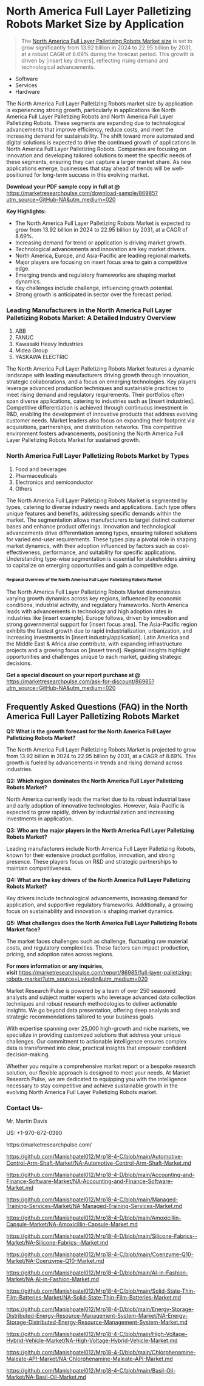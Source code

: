 <h1>North America Full Layer Palletizing Robots Market&nbsp;Size by Application</h1><blockquote><p>The <a href="https://marketresearchpulse.com/download-sample/86985?utm_source=GitHub-NA&amp;utm_medium=020">North America Full Layer Palletizing Robots Market size</a> is set to grow significantly from 13.92 billion in 2024 to 22.95 billion by 2031, at a robust CAGR of 8.69% during the forecast period. This growth is driven by [insert key drivers], reflecting rising demand and technological advancements.</p></blockquote><ul><li>Software<li> Services<li> Hardware</li></ul><p>The North America Full Layer Palletizing Robots market size by application is experiencing strong growth, particularly in applications like North America Full Layer Palletizing Robots and North America Full Layer Palletizing Robots. These segments are expanding due to technological advancements that improve efficiency, reduce costs, and meet the increasing demand for sustainability. The shift toward more automated and digital solutions is expected to drive the continued growth of applications in North America Full Layer Palletizing Robots. Companies are focusing on innovation and developing tailored solutions to meet the specific needs of these segments, ensuring they can capture a larger market share. As new applications emerge, businesses that stay ahead of trends will be well-positioned for long-term success in this evolving market.</p><p><strong>Download your PDF sample copy in full at @ </strong><a href="https://marketresearchpulse.com/download-sample/86985?utm_source=GitHub-NA&amp;utm_medium=020">https://marketresearchpulse.com/download-sample/86985?utm_source=GitHub-NA&amp;utm_medium=020</a></p><p><strong>Key Highlights: </strong></p><ul><li>The North America Full Layer Palletizing Robots Market is expected to grow from 13.92 billion in 2024 to 22.95 billion by 2031, at a CAGR of 8.69%.</li><li>Increasing demand for trend or application is driving market growth.</li><li>Technological advancements and innovation are key market drivers.</li><li>North America, Europe, and Asia-Pacific are leading regional markets.</li><li>Major players are focusing on insert focus area to gain a competitive edge.</li><li>Emerging trends and regulatory frameworks are shaping market dynamics.</li><li>Key challenges include challenge, influencing growth potential.</li><li>Strong growth is anticipated in sector over the forecast period.</li></ul><h3>Leading Manufacturers in the North America Full Layer Palletizing Robots Market: A Detailed Industry Overview</h3><ol><li>ABB</li><li>FANUC</li><li>Kawasaki Heavy Industries</li><li>Midea Group</li><li>YASKAWA ELECTRIC</li></ol><div class="flex max-w-full flex-col flex-grow"><div class="min-h-8 text-message flex w-full flex-col items-end gap-2 whitespace-normal break-words [.text-message+&amp;]:mt-5" dir="auto" data-message-author-role="assistant" data-message-id="fd8432e4-4910-450d-b182-61b7bfb0a01f" data-message-model-slug="gpt-4o"><div class="flex w-full flex-col gap-1 empty:hidden first:pt-[3px]"><div class="markdown prose w-full break-words dark:prose-invert light"><p>The North America Full Layer Palletizing Robots Market features a dynamic landscape with leading manufacturers driving growth through innovation, strategic collaborations, and a focus on emerging technologies. Key players leverage advanced production techniques and sustainable practices to meet rising demand and regulatory requirements. Their portfolios often span diverse applications, catering to industries such as [insert industries]. Competitive differentiation is achieved through continuous investment in R&amp;D, enabling the development of innovative products that address evolving customer needs. Market leaders also focus on expanding their footprint via acquisitions, partnerships, and distribution networks. This competitive environment fosters advancements, positioning the North America Full Layer Palletizing Robots Market for sustained growth.</p></div></div></div></div><h3>North America Full Layer Palletizing Robots Market by Types</h3><ol><li>Food and beverages<li> Pharmaceuticals<li> Electronics and semiconductor<li> Others</li></ol><div class="flex max-w-full flex-col flex-grow"><div class="min-h-8 text-message flex w-full flex-col items-end gap-2 whitespace-normal break-words [.text-message+&amp;]:mt-5" dir="auto" data-message-author-role="assistant" data-message-id="084470be-0bb7-4664-bddf-5156b4f41249" data-message-model-slug="gpt-4o-mini"><div class="flex w-full flex-col gap-1 empty:hidden first:pt-[3px]"><div class="markdown prose w-full break-words dark:prose-invert light"><p>The North America Full Layer Palletizing Robots Market is segmented by types, catering to diverse industry needs and applications. Each type offers unique features and benefits, addressing specific demands within the market. The segmentation allows manufacturers to target distinct customer bases and enhance product offerings. Innovation and technological advancements drive differentiation among types, ensuring tailored solutions for varied end-user requirements. These types play a pivotal role in shaping market dynamics, with their adoption influenced by factors such as cost-effectiveness, performance, and suitability for specific applications. Understanding type-wise segmentation is essential for stakeholders aiming to capitalize on emerging opportunities and gain a competitive edge.</p></div></div></div></div><h3><span style="font-size: 11px;">Regional Overview of the North America Full Layer Palletizing Robots Market</span></h3><div class="flex max-w-full flex-col flex-grow"><div class="min-h-8 text-message flex w-full flex-col items-end gap-2 whitespace-normal break-words [.text-message+&amp;]:mt-5" dir="auto" data-message-author-role="assistant" data-message-id="e9038762-ce64-4e30-91c9-9bd413514231" data-message-model-slug="gpt-4o-mini"><div class="flex w-full flex-col gap-1 empty:hidden first:pt-[3px]"><div class="markdown prose w-full break-words dark:prose-invert light"><p>The North America Full Layer Palletizing Robots Market demonstrates varying growth dynamics across key regions, influenced by economic conditions, industrial activity, and regulatory frameworks. North America leads with advancements in technology and high adoption rates in industries like [insert example]. Europe follows, driven by innovation and strong governmental support for [insert focus area]. The Asia-Pacific region exhibits the fastest growth due to rapid industrialization, urbanization, and increasing investments in [insert industry/application]. Latin America and the Middle East &amp; Africa also contribute, with expanding infrastructure projects and a growing focus on [insert trend]. Regional insights highlight opportunities and challenges unique to each market, guiding strategic decisions.</p></div></div></div></div><p><strong>Get a special discount on your report purchase at @ </strong><a href="https://marketresearchpulse.com/ask-for-discount/86985?utm_source=GitHub-NA&amp;utm_medium=020">https://marketresearchpulse.com/ask-for-discount/86985?utm_source=GitHub-NA&amp;utm_medium=020</a></p><h2>Frequently Asked Questions (FAQ) in the North America Full Layer Palletizing Robots Market</h2><p><strong>Q1: What is the growth forecast for the North America Full Layer Palletizing Robots Market?</strong></p><p>The North America Full Layer Palletizing Robots Market is projected to grow from 13.92 billion in 2024 to 22.95 billion by 2031, at a CAGR of 8.69%. This growth is fueled by advancements in trends and rising demand across industries.</p><p><strong>Q2: Which region dominates the North America Full Layer Palletizing Robots Market?</strong></p><p>North America currently leads the market due to its robust industrial base and early adoption of innovative technologies. However, Asia-Pacific is expected to grow rapidly, driven by industrialization and increasing investments in application.</p><p><strong>Q3: Who are the major players in the North America Full Layer Palletizing Robots Market?</strong></p><p>Leading manufacturers include North America Full Layer Palletizing Robots, known for their extensive product portfolios, innovation, and strong presence. These players focus on R&amp;D and strategic partnerships to maintain competitiveness.</p><p><strong>Q4: What are the key drivers of the North America Full Layer Palletizing Robots Market?</strong></p><p>Key drivers include technological advancements, increasing demand for application, and supportive regulatory frameworks. Additionally, a growing focus on sustainability and innovation is shaping market dynamics.</p><p><strong>Q5: What challenges does the North America Full Layer Palletizing Robots Market face?</strong></p><p>The market faces challenges such as challenge, fluctuating raw material costs, and regulatory complexities. These factors can impact production, pricing, and adoption rates across regions.</p><p><strong>For more information or any inquiries, visit&nbsp;</strong><a href="https://marketresearchpulse.com/report/86985/full-layer-palletizing-robots-market?utm_source=Linkedin&utm_medium=020">https://marketresearchpulse.com/report/86985/full-layer-palletizing-robots-market?utm_source=Linkedin&utm_medium=020</a></p><p>Market Research Pulse is powered by a team of over 250 seasoned analysts and subject matter experts who leverage advanced data collection techniques and robust research methodologies to deliver actionable insights. We go beyond data presentation, offering deep analysis and strategic recommendations tailored to your business goals.</p><p>With expertise spanning over 25,000 high-growth and niche markets, we specialize in providing customized solutions that address your unique challenges. Our commitment to actionable intelligence ensures complex data is transformed into clear, practical insights that empower confident decision-making.</p><p>Whether you require a comprehensive market report or a bespoke research solution, our flexible approach is designed to meet your needs. At Market Research Pulse, we are dedicated to equipping you with the intelligence necessary to stay competitive and achieve sustainable growth in the evolving North America Full Layer Palletizing Robots market.</p><h3><strong>Contact Us-</strong></h3><p>Mr. Martin Davis</p><p>US: +1-970-672-0390</p><p>https://marketresearchpulse.com/</p><p><a href="https://github.com/Manishpatel012/Mrp18-4-C/blob/main/Automotive-Control-Arm-Shaft-Market/NA-Automotive-Control-Arm-Shaft-Market.md">https://github.com/Manishpatel012/Mrp18-4-C/blob/main/Automotive-Control-Arm-Shaft-Market/NA-Automotive-Control-Arm-Shaft-Market.md</a></p><p><a href="https://github.com/Manishpatel012/Mrp18-4-D/blob/main/Accounting-and-Finance-Software-Market/NA-Accounting-and-Finance-Software-Market.md">https://github.com/Manishpatel012/Mrp18-4-D/blob/main/Accounting-and-Finance-Software-Market/NA-Accounting-and-Finance-Software-Market.md</a></p><p><a href="https://github.com/Manishpatel012/Mrp18-4-C/blob/main/Managed-Training-Services-Market/NA-Managed-Training-Services-Market.md">https://github.com/Manishpatel012/Mrp18-4-C/blob/main/Managed-Training-Services-Market/NA-Managed-Training-Services-Market.md</a></p><p><a href="https://github.com/Manishpatel012/Mrp18-4-D/blob/main/Amoxicillin-Capsule-Market/NA-Amoxicillin-Capsule-Market.md">https://github.com/Manishpatel012/Mrp18-4-D/blob/main/Amoxicillin-Capsule-Market/NA-Amoxicillin-Capsule-Market.md</a></p><p><a href="https://github.com/Manishpatel012/Mrp18-4-D/blob/main/Silicone-Fabrics--Market/NA-Silicone-Fabrics--Market.md">https://github.com/Manishpatel012/Mrp18-4-D/blob/main/Silicone-Fabrics--Market/NA-Silicone-Fabrics--Market.md</a></p><p><a href="https://github.com/Manishpatel012/Mrp18-4-C/blob/main/Coenzyme-Q10-Market/NA-Coenzyme-Q10-Market.md">https://github.com/Manishpatel012/Mrp18-4-C/blob/main/Coenzyme-Q10-Market/NA-Coenzyme-Q10-Market.md</a></p><p><a href="https://github.com/Manishpatel012/Mrp18-4-D/blob/main/AI-in-Fashion-Market/NA-AI-in-Fashion-Market.md">https://github.com/Manishpatel012/Mrp18-4-D/blob/main/AI-in-Fashion-Market/NA-AI-in-Fashion-Market.md</a></p><p><a href="https://github.com/Manishpatel012/Mrp18-4-C/blob/main/Solid-State-Thin-Film-Batteries-Market/NA-Solid-State-Thin-Film-Batteries-Market.md">https://github.com/Manishpatel012/Mrp18-4-C/blob/main/Solid-State-Thin-Film-Batteries-Market/NA-Solid-State-Thin-Film-Batteries-Market.md</a></p><p><a href="https://github.com/Manishpatel012/Mrp18-4-D/blob/main/Energy-Storage-Distributed-Energy-Resource-Management-System-Market/NA-Energy-Storage-Distributed-Energy-Resource-Management-System-Market.md">https://github.com/Manishpatel012/Mrp18-4-D/blob/main/Energy-Storage-Distributed-Energy-Resource-Management-System-Market/NA-Energy-Storage-Distributed-Energy-Resource-Management-System-Market.md</a></p><p><a href="https://github.com/Manishpatel012/Mrp18-4-C/blob/main/High-Voltage-Hybrid-Vehicle-Market/NA-High-Voltage-Hybrid-Vehicle-Market.md">https://github.com/Manishpatel012/Mrp18-4-C/blob/main/High-Voltage-Hybrid-Vehicle-Market/NA-High-Voltage-Hybrid-Vehicle-Market.md</a></p><p><a href="https://github.com/Manishpatel012/Mrp18-4-D/blob/main/Chlorphenamine-Maleate-API-Market/NA-Chlorphenamine-Maleate-API-Market.md">https://github.com/Manishpatel012/Mrp18-4-D/blob/main/Chlorphenamine-Maleate-API-Market/NA-Chlorphenamine-Maleate-API-Market.md</a></p><p><a href="https://github.com/Manishpatel012/Mrp18-4-C/blob/main/Basil-Oil-Market/NA-Basil-Oil-Market.md">https://github.com/Manishpatel012/Mrp18-4-C/blob/main/Basil-Oil-Market/NA-Basil-Oil-Market.md</a></p>
